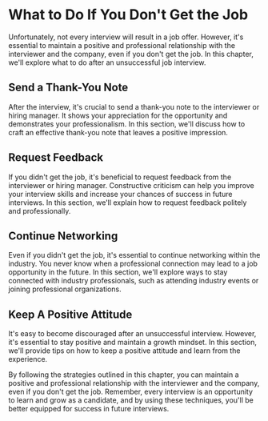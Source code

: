 What to Do If You Don't Get the Job
================================================================================

Unfortunately, not every interview will result in a job offer. However, it's essential to maintain a positive and professional relationship with the interviewer and the company, even if you don't get the job. In this chapter, we'll explore what to do after an unsuccessful job interview.

Send a Thank-You Note
---------------------

After the interview, it's crucial to send a thank-you note to the interviewer or hiring manager. It shows your appreciation for the opportunity and demonstrates your professionalism. In this section, we'll discuss how to craft an effective thank-you note that leaves a positive impression.

Request Feedback
----------------

If you didn't get the job, it's beneficial to request feedback from the interviewer or hiring manager. Constructive criticism can help you improve your interview skills and increase your chances of success in future interviews. In this section, we'll explain how to request feedback politely and professionally.

Continue Networking
-------------------

Even if you didn't get the job, it's essential to continue networking within the industry. You never know when a professional connection may lead to a job opportunity in the future. In this section, we'll explore ways to stay connected with industry professionals, such as attending industry events or joining professional organizations.

Keep A Positive Attitude
------------------------

It's easy to become discouraged after an unsuccessful interview. However, it's essential to stay positive and maintain a growth mindset. In this section, we'll provide tips on how to keep a positive attitude and learn from the experience.

By following the strategies outlined in this chapter, you can maintain a positive and professional relationship with the interviewer and the company, even if you don't get the job. Remember, every interview is an opportunity to learn and grow as a candidate, and by using these techniques, you'll be better equipped for success in future interviews.

